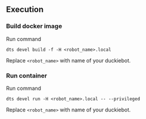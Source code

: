 ## Execution
### Build docker image
Run command

`dts devel build -f -H <robot_name>.local`

Replace `<robot_name>` with name of your duckiebot.

### Run container
Run command

`dts devel run -H <robot_name>.local -- --privileged`

Replace `<robot_name>` with name of your duckiebot.
